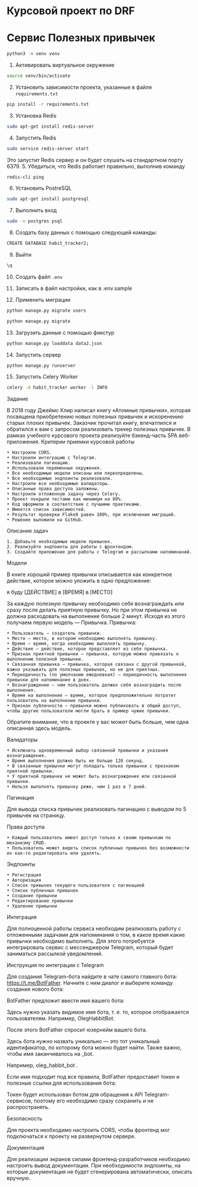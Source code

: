 # Курсовой проект по DRF
# Сервис Полезных привычек

```bash
python3 -m venv venv
```
1. Активировать виртуальное окружение
```bash
source venv/bin/activate
```
2. Установить зависимости проекта, указанные в файле `requirements.txt`
```bash
pip install -r requirements.txt
```
3. Установка Redis
```bash
sudo apt-get install redis-server
```
4. Запустить Redis
```bash
sudo service redis-server start
```
Это запустит Redis сервер и он будет слушать на стандартном порту 6379.
5. Убедиться, что Redis работает правильно, выполнив команду
```bash
redis-cli ping
```
6. Установить PostreSQL
```bash
sudo apt-get install postgresql
```
7. Выполнить вход
```bash
sudo -u postgres psql
```
8. Cоздать базу данных 
с помощью следующей команды:
```bash
CREATE DATABASE habit_tracker2;
```
9. Выйти
```bash
\q
```
10. Создать файл `.env` 
11. Записать в файл настройки, как в .env.sample

12. Применить миграции

```bash
python manage.py migrate users
```
```bash
python manage.py migrate
```
13. Загрузить данные с помощью фикстур
```bash
python manage.py loaddata data2.json
```
14. Запустить сервер
```bash
python manage.py runserver
```
15. Запустить Celery Worker
```bash
celery -A habit_tracker worker -l INFO
```

Задание

В 2018 году Джеймс Клир написал книгу «Атомные привычки», которая посвящена приобретению новых полезных привычек и искоренению старых плохих привычек. Заказчик прочитал книгу, впечатлился и обратился к вам с запросом реализовать трекер полезных привычек.
В рамках учебного курсового проекта реализуйте бэкенд-часть SPA веб-приложения.
Критерии приемки курсовой работы

    • Настроили CORS.
    • Настроили интеграцию с Telegram.
    • Реализовали пагинацию.
    • Использовали переменные окружения.
    • Все необходимые модели описаны или переопределены.
    • Все необходимые эндпоинты реализовали.
    • Настроили все необходимые валидаторы.
    • Описанные права доступа заложены.
    • Настроили отложенную задачу через Celery.
    • Проект покрыли тестами как минимум на 80%.
    • Код оформили в соответствии с лучшими практиками.
    • Имеется список зависимостей.
    • Результат проверки Flake8 равен 100%, при исключении миграций.
    • Решение выложили на GitHub.
Описание задач

    1. Добавьте необходимые модели привычек.
    2. Реализуйте эндпоинты для работы с фронтендом.
    3. Создайте приложение для работы с Telegram и рассылками напоминаний.
Модели

В книге хороший пример привычки описывается как конкретное действие, которое можно уложить в одно предложение:

я буду [ДЕЙСТВИЕ] в [ВРЕМЯ] в [МЕСТО]

За каждую полезную привычку необходимо себя вознаграждать или сразу после делать приятную привычку. Но при этом привычка не должна расходовать на выполнение больше 2 минут. Исходя из этого получаем первую модель — Привычка.
Привычка:

    • Пользователь — создатель привычки.
    • Место — место, в котором необходимо выполнять привычку.
    • Время — время, когда необходимо выполнять привычку.
    • Действие — действие, которое представляет из себя привычка.
    • Признак приятной привычки — привычка, которую можно привязать к выполнению полезной привычки.
    • Связанная привычка — привычка, которая связана с другой привычкой, важно указывать для полезных привычек, но не для приятных.
    • Периодичность (по умолчанию ежедневная) — периодичность выполнения привычки для напоминания в днях.
    • Вознаграждение — чем пользователь должен себя вознаградить после выполнения.
    • Время на выполнение — время, которое предположительно потратит пользователь на выполнение привычки.
    • Признак публичности — привычки можно публиковать в общий доступ, чтобы другие пользователи могли брать в пример чужие привычки.
Обратите внимание, что в проекте у вас может быть больше, чем одна описанная здесь модель.

Валидаторы

    • Исключить одновременный выбор связанной привычки и указания вознаграждения.
    • Время выполнения должно быть не больше 120 секунд.
    • В связанные привычки могут попадать только привычки с признаком приятной привычки.
    • У приятной привычки не может быть вознаграждения или связанной привычки.
    • Нельзя выполнять привычку реже, чем 1 раз в 7 дней.

Пагинация

Для вывода списка привычек реализовать пагинацию с выводом по 5 привычек на страницу.

Права доступа

    • Каждый пользователь имеет доступ только к своим привычкам по механизму CRUD.
    • Пользователь может видеть список публичных привычек без возможности их как-то редактировать или удалять.
Эндпоинты

    • Регистрация
    • Авторизация
    • Список привычек текущего пользователя с пагинацией
    • Список публичных привычек
    • Создание привычки
    • Редактирование привычки
    • Удаление привычки
Интеграция

Для полноценной работы сервиса необходим реализовать работу с отложенными задачами для напоминания о том, в какое время какие привычки необходимо выполнять.
Для этого потребуется интегрировать сервис с мессенджером Telegram, который будет заниматься рассылкой уведомлений.

Инструкция по интеграции с Telegram

Для создания Telegram-бота найдите в чате самого главного бота: https://t.me/BotFather.
Начните с ним диалог и выберите команду создания нового бота:


BotFather предложит ввести имя вашего бота:


Здесь нужно указать видимое имя бота, т. е. то, которое отображается пользователям. Например, OlegHabbitBot.

После этого BotFather спросит юзернейм вашего бота.


Здесь бота нужно назвать уникально — это тот уникальный идентификатор, по которому бота можно будет найти. Также важно, чтобы имя заканчивалось на _bot.

Например, 
oleg_habbit_bot
.

Если имя подходит под все правила, BotFather предоставит токен и полезные ссылки для использования бота:


Токен будет использован ботом для обращения к API Telegram-сервисов, поэтому его необходимо сразу сохранить и не распространять.

Безопасность

Для проекта необходимо настроить CORS, чтобы фронтенд мог подключаться к проекту на развернутом сервере.

Документация

Для реализации экранов силами фронтенд-разработчиков необходимо настроить вывод документации. При необходимости эндпоинты, на которые документация не будет сгенерирована автоматически, описать вручную.

